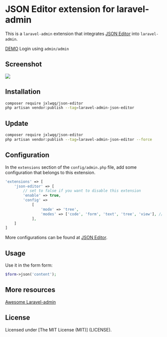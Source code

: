 # JSON Editor extension for laravel-admin

This is a `laravel-admin` extension that integrates [JSON Editor](https://github.com/josdejong/jsoneditor) into `laravel-admin`.

[DEMO](http://demo.laravel-admin.org/editors/json) Login using `admin/admin`

## Screenshot

<img src="https://user-images.githubusercontent.com/2421068/45437866-4d478200-b6e8-11e8-930b-7665ad407096.png">

## Installation

```bash
composer require jxlwqq/json-editor
php artisan vendor:publish --tag=laravel-admin-json-editor
```

## Update
```bash
composer require jxlwqq/json-editor
php artisan vendor:publish --tag=laravel-admin-json-editor --force
```

## Configuration

In the `extensions` section of the `config/admin.php` file, add some configuration that belongs to this extension.
```php
'extensions' => [
    'json-editor' => [
        // set to false if you want to disable this extension
        'enable' => true,
        'config' =>
            [
                'mode' => 'tree',
                'modes' => ['code', 'form', 'text', 'tree', 'view'], // allowed modes
            ],
    ]
]
```

More configurations can be found at [JSON Editor](https://github.com/josdejong/jsoneditor).

## Usage

Use it in the form form:
```php
$form->json('content');
```

## More resources

[Awesome Laravel-admin](https://github.com/jxlwqq/awesome-laravel-admin)

## License

Licensed under [The MIT License (MIT)] (LICENSE).
